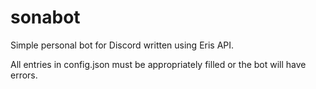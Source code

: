 # sonabot
Simple personal bot for Discord written using Eris API.

All entries in config.json must be appropriately filled or the bot will have errors.